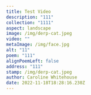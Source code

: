 ```yaml
---
title: Test Video
description: "111"
collection: "1111"
aspect: landscape
image: /img/derp-cat.jpeg
video: ""
metaImage: /img/face.jpg
alt: "11"
poem: "111"
alignPoemLeft: false
address: "111"
stamp: /img/derp-cat.jpeg
author: Caroline Whitehouse
date: 2022-11-18T18:28:16.230Z
---
```


